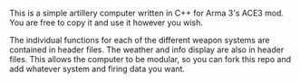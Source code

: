 This is a simple artillery computer written in C++ for Arma 3's ACE3 mod. You are free to copy it and use it however you wish.

The individual functions for each of the different weapon systems are contained in header files. The weather and info
display are also in header files. This allows the computer to be modular, so you can fork this repo and add whatever
system and firing data you want.
